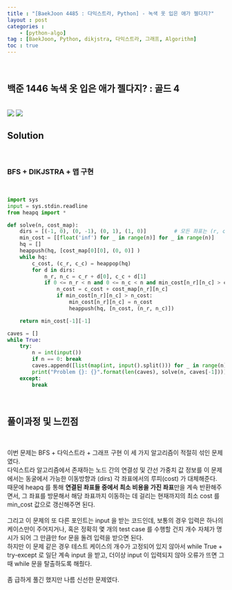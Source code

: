 ```yaml
---
title : "[BaekJoon 4485 : 다익스트라, Python] - 녹색 옷 입은 애가 젤다지?"
layout : post
categories : 
    - [python-algo]
tag : [BaekJoon, Python, dikjstra, 다익스트라, 그래프, Algorithm]
toc : true
---
```


<br/>

## 백준 1446 녹색 옷 입은 애가 젤다지? : 골드 4

<br/>

<img src="https://user-images.githubusercontent.com/92680829/140431204-b0f7da77-393a-4b0e-8455-8aa8cab3095a.png" />
<img src="https://user-images.githubusercontent.com/92680829/140431312-2feaa1f0-06ab-4f6c-b1c9-9438cab223e1.png" />

<br/>

## **Solution**

<br/>

### BFS + DIKJSTRA + 맵 구현

<br/>

```python
import sys
input = sys.stdin.readline
from heapq import *

def solve(n, cost_map):
    dirs = [(-1, 0), (0, -1), (0, 1), (1, 0)]         # 모든 좌표는 (r, c)
    min_cost = [[float('inf') for _ in range(n)] for _ in range(n)]     # (k, l) 까지 이동하는 데 걸린 최소 cost
    hq = []
    heappush(hq, [cost_map[0][0], (0, 0)] )      
    while hq:
        c_cost, (c_r, c_c) = heappop(hq)
        for d in dirs:
            n_r, n_c = c_r + d[0], c_c + d[1]
            if 0 <= n_r < n and 0 <= n_c < n and min_cost[n_r][n_c] > c_cost:
                n_cost = c_cost + cost_map[n_r][n_c]
                if min_cost[n_r][n_c] > n_cost:
                    min_cost[n_r][n_c] = n_cost
                    heappush(hq, [n_cost, (n_r, n_c)])

    return min_cost[-1][-1]

caves = []
while True:
    try:
        n = int(input())
        if n == 0: break
        caves.append([list(map(int, input().split())) for _ in range(n)])
        print("Problem {}: {}".format(len(caves), solve(n, caves[-1])))
    except:
        break
```

<br/>


## **풀이과정 및 느낀점**

<br/>

이번 문제는 BFS + 다익스트라 + 그래프 구현 이 세 가지 알고리즘이 적절히 섞인 문제였다.
<br/>
다익스트라 알고리즘에서 존재하는 노드 간의 연결성 및 간선 가중치 값 정보를 이 문제에서는 동굴에서 가능한 이동방향과 (dirs) 각 좌표에서의 루피(cost) 가 대체해준다.
<br/>
때문에 heapq 를 통해 **연결된 좌표들 중에서 최소 비용을 가진 좌표**만을 계속 반환해주면서, 그 좌표를 방문해서 해당 좌표까지 이동하는 데 걸리는 현재까지의 최소 cost 를 min_cost 값으로 갱신해주면 된다.
<br/>
<br/>
그리고 이 문제의 또 다른 포인트는 input 을 받는 코드인데, 보통의 경우 입력은 하나의 케이스만이 주어지거나, 혹은 정확히 몇 개의 test case 를 수행할 건지 개수 자체가 명시가 되어 그 만큼만 for 문을 돌려 입력을 받으면 된다.
<br/>
하지만 이 문제 같은 경우 테스트 케이스의 개수가 고정되어 있지 않아서 while True + try-except 로 일단 계속 input 을 받고, 더이상 input 이 입력되지 않아 오류가 뜨면 그 때 while 문을 탈출하도록 해줬다.
<br/>
<br/>
좀 급하게 풀긴 했지만 나름 신선한 문제였다.

